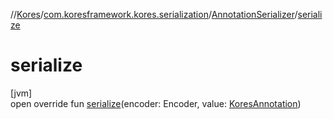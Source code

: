 //[Kores](../../../index.md)/[com.koresframework.kores.serialization](../index.md)/[AnnotationSerializer](index.md)/[serialize](serialize.md)

# serialize

[jvm]\
open override fun [serialize](serialize.md)(encoder: Encoder, value: [KoresAnnotation](../../com.koresframework.kores.base/index.md#1394308051%2FClasslikes%2F-1216412040))
